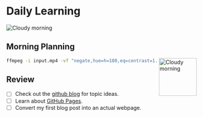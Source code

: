 # Daily Learning

![Cloudy morning](https://octodex.github.com/images/cloud.jpg)

## Morning Planning

<img alt="Cloudy morning" src="https://octodex.github.com/images/cloud.jpg" width="100" align="right">

```bash
ffmpeg -i input.mp4 -vf "negate,hue=h=180,eq=contrast=1.2:saturation=1.1" output.mp4
```

## Review

- [ ] Check out the [github blog](https://github.blog/) for topic ideas.
- [ ] Learn about [GitHub Pages](https://skills.github.com/#first-day-on-github).
- [ ] Convert my first blog post into an actual webpage.
